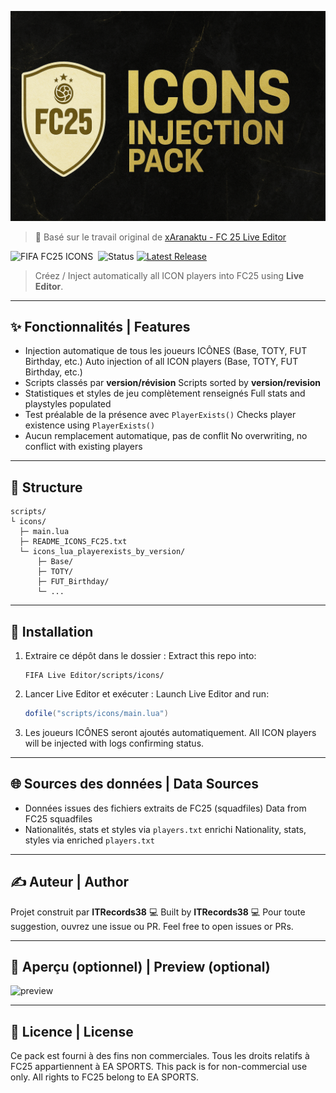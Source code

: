 ![banner](https://raw.githubusercontent.com/ITRecords38/fc25-icons-injection/main/banner.png)

> 🔗 Basé sur le travail original de [xAranaktu - FC 25 Live Editor](https://github.com/xAranaktu/FC-25-Live-Editor)

![FIFA FC25 ICONS](https://img.shields.io/badge/LiveEditor-Compatible-green?style=flat-square)  ![Status](https://img.shields.io/badge/Ready_For_Use-FC25-blue?style=flat-square) [![Latest Release](https://img.shields.io/github/v/release/ITRecords38/fc25-icons-injection?label=Latest%20Release)](https://github.com/ITRecords38/fc25-icons-injection/releases/latest)

> Créez / Inject automatically all ICON players into FC25 using **Live Editor**.

---

## ✨ Fonctionnalités | Features

* Injection automatique de tous les joueurs ICÔNES (Base, TOTY, FUT Birthday, etc.)
  Auto injection of all ICON players (Base, TOTY, FUT Birthday, etc.)
* Scripts classés par **version/révision**
  Scripts sorted by **version/revision**
* Statistiques et styles de jeu complètement renseignés
  Full stats and playstyles populated
* Test préalable de la présence avec `PlayerExists()`
  Checks player existence using `PlayerExists()`
* Aucun remplacement automatique, pas de conflit
  No overwriting, no conflict with existing players

---

## 📁 Structure

```
scripts/
└ icons/
  ├─ main.lua
  ├─ README_ICONS_FC25.txt
  └─ icons_lua_playerexists_by_version/
      ├─ Base/
      ├─ TOTY/
      ├─ FUT_Birthday/
      └─ ...
```

---

## 📆 Installation

1. Extraire ce dépôt dans le dossier :
   Extract this repo into:

   ```
   FIFA Live Editor/scripts/icons/
   ```

2. Lancer Live Editor et exécuter :
   Launch Live Editor and run:

   ```lua
   dofile("scripts/icons/main.lua")
   ```

3. Les joueurs ICÔNES seront ajoutés automatiquement.
   All ICON players will be injected with logs confirming status.

---

## 🌐 Sources des données | Data Sources

* Données issues des fichiers extraits de FC25 (squadfiles)
  Data from FC25 squadfiles
* Nationalités, stats et styles via `players.txt` enrichi
  Nationality, stats, styles via enriched `players.txt`

---

## ✍️ Auteur | Author

Projet construit par **ITRecords38** 💻
Built by **ITRecords38** 💻
Pour toute suggestion, ouvrez une issue ou PR.
Feel free to open issues or PRs.

---

## 🎨 Aperçu (optionnel) | Preview (optional)

![preview](https://imgur.com/k5SRKnQ.png)

---

## 🔗 Licence | License

Ce pack est fourni à des fins non commerciales. Tous les droits relatifs à FC25 appartiennent à EA SPORTS.
This pack is for non-commercial use only. All rights to FC25 belong to EA SPORTS.
